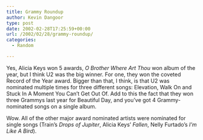 ```yaml
---
title: Grammy Roundup
author: Kevin Dangoor
type: post
date: 2002-02-28T17:25:59+00:00
url: /2002/02/28/grammy-roundup/
categories:
  - Random

---
```

Yes, Alicia Keys won 5 awards, _O Brother Where Art Thou_ won album of the year, but I think U2 was the big winner. For one, they won the coveted Record of the Year award. Bigger than that, I think, is that U2 was nominated multiple times for three different songs: Elevation, Walk On and Stuck In A Moment You Can&#8217;t Get Out Of. Add to this the fact that they won three Grammys last year for Beautiful Day, and you&#8217;ve got 4 Grammy-nominated songs on a single album.
  
<!--more-->


  
Wow. All of the other major award nominated artists were nominated for single songs (Train&#8217;s _Drops of Jupiter_, Alicia Keys&#8217; _Fallen_, Nelly Furtado&#8217;s _I&#8217;m Like A Bird_).